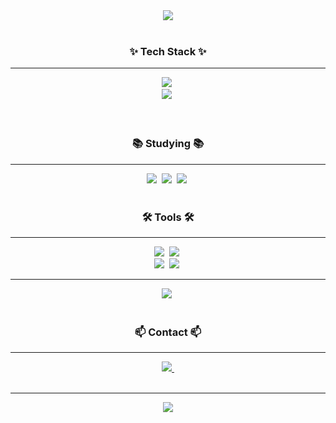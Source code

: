 <div align="center">
  <img src="https://capsule-render.vercel.app/api?type=venom&height=200&text=HJ IM Github%20Test&fontAlign=70&stroke=00FF00&strokeWidth=3">
</div>

<br>

<h3 align="center">✨ Tech Stack ✨</h3>
<!-- vue.js javascript html css java springboot -->
<hr>
<div align="center">
  <img src="https://img.shields.io/badge/Vue.js-20232a.svg?style=for-the-badge&logo=react&logoColor=#4FC08D" />&nbsp

</div>

<div align="center">
  <img src="https://img.shields.io/badge/css3-1572B6.svg?style=for-the-badge&logo=css3&logoColor=white" />&nbsp
</div>

<br>


<br>

<h3 align="center">📚 Studying 📚</h3>
<hr>
<!-- typescript react python   --> 
<div align="center">
  <img src="https://img.shields.io/badge/typescript-007ACC.svg?style=for-the-badge&logo=typescript&logoColor=white" />&nbsp
  <img src="https://img.shields.io/badge/React%20Query-FF4154?style=for-the-badge&logo=react%20query&logoColor=white" />&nbsp
  <img src="https://img.shields.io/badge/python-3670A0?style=for-the-badge&logo=python&logoColor=ffdd54" />&nbsp
</div>

<br>

<h3 align="center">🛠 Tools 🛠</h3>
<hr>
<!-- git github notion figma intellij -->
<div align="center">
  <img src="https://img.shields.io/badge/git-F05033.svg?style=for-the-badge&logo=git&logoColor=white" />&nbsp
  <img src="https://img.shields.io/badge/github-181717.svg?style=for-the-badge&logo=github&logoColor=white" />&nbsp

</div>

<div align="center">
  <!-- figma notion -->
  <img src="https://img.shields.io/badge/Notion-F3F3F3.svg?style=for-the-badge&logo=notion&logoColor=black" />&nbsp
  <img src="https://img.shields.io/badge/figma-F24E1E.svg?style=for-the-badge&logo=figma&logoColor=white" />&nbsp
</div>

<hr>

<div align="center">
  <!-- vscode intellij -->
  <img src="https://img.shields.io/badge/VSCode-2C2C32.svg?style=for-the-badge&logo=visual-studio-code&logoColor=22ABF3" />&nbsp

  
</div>

<br>

<h3 align="center">📫 Contact 📫</h3>
<hr>
<div align="center">
  <a href="mailto:heeim0064@gmail.com">
    <img
      src="https://img.shields.io/badge/hj0064@gmail.com-D14836?style=for-the-badge&logo=gmail&logoColor=white"/>&nbsp
  </a>
</div>

<br>
<hr>
<div align="center">
  <div>
    <img src="https://github-readme-stats.vercel.app/api?username=hj0064&show_icons=true&theme=dracula">
  </div>
<!--   <div>
    <img src="https://github-readme-stats.vercel.app/api/top-langs/?username=hj0064&layout=compact">
  </div> -->
</div>
